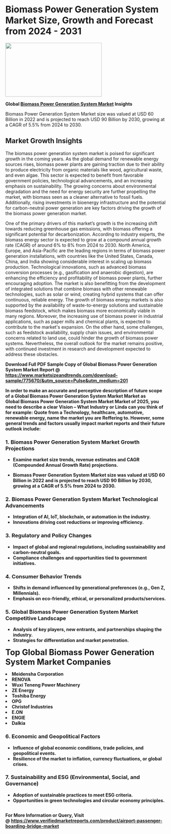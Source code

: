 <H1>Biomass Power Generation System Market Size, Growth and Forecast from 2024 - 2031</H1><img class="aligncenter size-medium wp-image-584254" src="https://thirdeyenews.in/wp-content/uploads/2024/09/Global-Market-Research-300x168.jpeg" alt="" width="300" height="168" /><p><strong>Global&nbsp;<a href="https://www.marketsizeandtrends.com/download-sample/775670/&amp;utm_source=Pulse&amp;utm_medium=201">Biomass Power Generation System Market</a> Insights</strong></p><p>Biomass Power Generation System Market size was valued at USD 60 Billion in 2022 and is projected to reach USD 90 Billion by 2030, growing at a CAGR of 5.5% from 2024 to 2030.</p><p><h2>Market Growth Insights</h2> <p>The biomass power generation system market is poised for significant growth in the coming years. As the global demand for renewable energy sources rises, biomass power plants are gaining traction due to their ability to produce electricity from organic materials like wood, agricultural waste, and even algae. This sector is expected to benefit from favorable government policies, technological advancements, and an increasing emphasis on sustainability. The growing concerns about environmental degradation and the need for energy security are further propelling the market, with biomass seen as a cleaner alternative to fossil fuels. Additionally, rising investments in bioenergy infrastructure and the potential for carbon-neutral power generation are key factors driving the growth of the biomass power generation market.</p> <p><strong></strong></p> <p>One of the primary drivers of this market’s growth is the increasing shift towards reducing greenhouse gas emissions, with biomass offering a significant potential for decarbonization. According to industry experts, the biomass energy sector is expected to grow at a compound annual growth rate (CAGR) of around 6% to 8% from 2024 to 2030. North America, Europe, and Asia-Pacific are the leading regions in terms of biomass power generation installations, with countries like the United States, Canada, China, and India showing considerable interest in scaling up biomass production. Technological innovations, such as advanced biomass conversion processes (e.g., gasification and anaerobic digestion), are enhancing the efficiency and profitability of biomass power plants, further encouraging adoption. The market is also benefitting from the development of integrated solutions that combine biomass with other renewable technologies, such as solar or wind, creating hybrid systems that can offer continuous, reliable energy. The growth of biomass energy markets is also supported by the availability of waste-to-energy solutions and sustainable biomass feedstock, which makes biomass more economically viable in many regions. Moreover, the increasing use of biomass power in industrial applications, such as paper mills and chemical plants, is expected to contribute to the market's expansion. On the other hand, some challenges, such as feedstock availability, supply chain issues, and environmental concerns related to land use, could hinder the growth of biomass power systems. Nevertheless, the overall outlook for the market remains positive, with continued investment in research and development expected to address these obstacles. <p><strong></p><p><span class=""><strong>Download Full PDF Sample Copy of Global Biomass Power Generation System Market Report</strong> @ <a href="https://www.marketsizeandtrends.com/download-sample/775670/&amp;utm_source=Pulse&amp;utm_medium=201" target="_blank">https://www.marketsizeandtrends.com/download-sample/775670/&amp;utm_source=Pulse&amp;utm_medium=201</a></span></p><p>In order to make an accurate and perceptive description of future scope of a Global&nbsp;Biomass Power Generation System Market Market as Global&nbsp;Biomass Power Generation System Market Market of 2025, you need to describe a clear Vision &ndash; What Industry or Linda can you think of for example: Quote from a Technology, healthcare, automotive, renewable energy, name the market you are Reffering to. However, some general trends and factors usually impact market reports and their future outlook include:</p><h3>1.&nbsp;<strong>Biomass Power Generation System Market Growth Projections</strong></h3><ul><li>Examine market size trends, revenue estimates and CAGR (Compounded Annual Growth Rate) projections.</li><li><p>Biomass Power Generation System Market size was valued at USD 60 Billion in 2022 and is projected to reach USD 90 Billion by 2030, growing at a CAGR of 5.5% from 2024 to 2030.</p></li></ul><h3>2.&nbsp;<strong>Biomass Power Generation System Market Technological Advancements</strong></h3><ul><li>Integration of AI, IoT, blockchain, or automation in the industry.</li><li>Innovations driving cost reductions or improving efficiency.</li></ul><h3>3.&nbsp;<strong>Regulatory and Policy Changes</strong></h3><ul><li>Impact of global and regional regulations, including sustainability and carbon-neutral goals.</li><li>Compliance challenges and opportunities tied to government initiatives.</li></ul><h3>4.&nbsp;<strong>Consumer Behavior Trends</strong></h3><ul><li>Shifts in demand influenced by generational preferences (e.g., Gen Z, Millennials).</li><li>Emphasis on eco-friendly, ethical, or personalized products/services.</li></ul><h3>5.&nbsp;<strong>Global Biomass Power Generation System Market Competitive Landscape</strong></h3><ul><li>Analysis of key players, new entrants, and partnerships shaping the industry.</li><li>Strategies for differentiation and market penetration.</li></ul><p data-pm-slice="1 1 []"><span style="color: inherit; font-family: inherit; font-size: 25px;">Top Global Biomass Power Generation System Market Companies</span></p><div class="" data-test-id=""><p><li>Meidensha Corporation</li><li> RENOVA</li><li> Wuxi Teneng Power Machinery</li><li> ZE Energy</li><li> Toshiba Energy</li><li> OPG</li><li> Christof Industries</li><li> E.ON</li><li> ENGIE</li><li> Dalkia</li></p></div><h3>6.&nbsp;<strong>Economic and Geopolitical Factors</strong></h3><ul><li>Influence of global economic conditions, trade policies, and geopolitical events.</li><li>Resilience of the market to inflation, currency fluctuations, or global crises.</li></ul><h3>7.&nbsp;<strong>Sustainability and ESG (Environmental, Social, and Governance)</strong></h3><ul><li>Adoption of sustainable practices to meet ESG criteria.</li><li>Opportunities in green technologies and circular economy principles.</li></ul><h2><strong style="font-size: 14px;">For More Information or Query, Visit @&nbsp;</strong><a style="background-color: #ffffff; font-size: 14px;" href="https://www.marketsizeandtrends.com/report/biomass-power-generation-system-market/" target="_blank">https://www.verifiedmarketreports.com/product/airport-passenger-boarding-bridge-market</a></h2>
